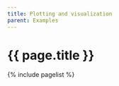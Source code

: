 ```yaml
---
title: Plotting and visualization
parent: Examples
---
```


# {{ page.title }}

{% include pagelist %}
